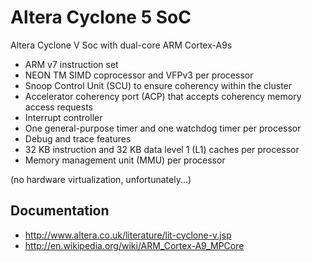 Altera Cyclone 5 SoC
====================

Altera Cyclone V Soc with dual-core ARM Cortex-A9s

* ARM v7 instruction set
* NEON TM SIMD coprocessor and VFPv3 per processor
* Snoop Control Unit (SCU) to ensure coherency within the cluster
* Accelerator coherency port (ACP) that accepts coherency memory access requests
* Interrupt controller
* One general-purpose timer and one watchdog timer per processor
* Debug and trace features
* 32 KB instruction and 32 KB data level 1 (L1) caches per processor
* Memory management unit (MMU) per processor

(no hardware virtualization, unfortunately...)

## Documentation

* http://www.altera.co.uk/literature/lit-cyclone-v.jsp
* http://en.wikipedia.org/wiki/ARM_Cortex-A9_MPCore


